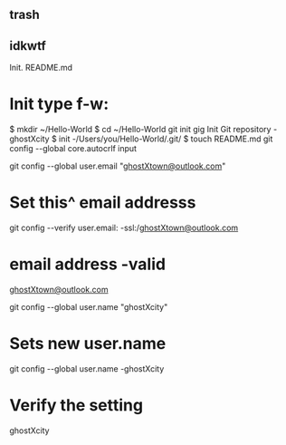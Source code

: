 ## trash ##
**idkwtf**
-------
Init. README.md

# Init type f-w:
$ mkdir ~/Hello-World
$ cd ~/Hello-World
git init
gig Init Git repository -ghostXcity
$ init -/Users/you/Hello-World/.git/
$ touch README.md
git config --global core.autocrlf input

git config --global user.email "ghostXtown@outlook.com"
# Set this^ email addresss
git config --verify user.email: -ssl:/ghostXtown@outlook.com
# email address -valid
ghostXtown@outlook.com

git config --global user.name "ghostXcity"
# Sets new user.name
git config --global user.name -ghostXcity
# Verify the setting
ghostXcity
